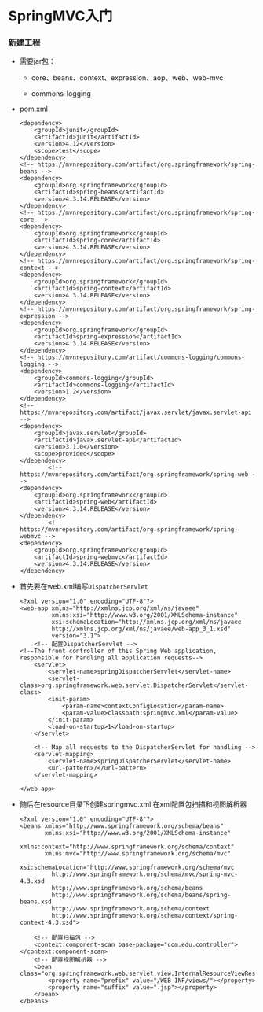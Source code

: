 # SpringMVC入门

### 新建工程

* 需要jar包：

    * core、beans、context、expression、aop、web、web-mvc

    * commons-logging 


* pom.xml

      <dependency>
          <groupId>junit</groupId>
          <artifactId>junit</artifactId>
          <version>4.12</version>
          <scope>test</scope>
      </dependency>
      <!-- https://mvnrepository.com/artifact/org.springframework/spring-beans -->
      <dependency>
          <groupId>org.springframework</groupId>
          <artifactId>spring-beans</artifactId>
          <version>4.3.14.RELEASE</version>
      </dependency>
      <!-- https://mvnrepository.com/artifact/org.springframework/spring-core -->
      <dependency>
          <groupId>org.springframework</groupId>
          <artifactId>spring-core</artifactId>
          <version>4.3.14.RELEASE</version>
      </dependency>
      <!-- https://mvnrepository.com/artifact/org.springframework/spring-context -->
      <dependency>
          <groupId>org.springframework</groupId>
          <artifactId>spring-context</artifactId>
          <version>4.3.14.RELEASE</version>
      </dependency>
      <!-- https://mvnrepository.com/artifact/org.springframework/spring-expression -->
      <dependency>
          <groupId>org.springframework</groupId>
          <artifactId>spring-expression</artifactId>
          <version>4.3.14.RELEASE</version>
      </dependency>
      <!-- https://mvnrepository.com/artifact/commons-logging/commons-logging -->
      <dependency>
          <groupId>commons-logging</groupId>
          <artifactId>commons-logging</artifactId>
          <version>1.2</version>
      </dependency>
      <!-- https://mvnrepository.com/artifact/javax.servlet/javax.servlet-api -->
      <dependency>
          <groupId>javax.servlet</groupId>
          <artifactId>javax.servlet-api</artifactId>
          <version>3.1.0</version>
          <scope>provided</scope>
      </dependency>
              <!-- https://mvnrepository.com/artifact/org.springframework/spring-web -->
      <dependency>
          <groupId>org.springframework</groupId>
          <artifactId>spring-web</artifactId>
          <version>4.3.14.RELEASE</version>
      </dependency>
              <!-- https://mvnrepository.com/artifact/org.springframework/spring-webmvc -->
      <dependency>
          <groupId>org.springframework</groupId>
          <artifactId>spring-webmvc</artifactId>
          <version>4.3.14.RELEASE</version>
      </dependency>

* 首先要在web.xml编写`DispatcherServlet`

      <?xml version="1.0" encoding="UTF-8"?>
      <web-app xmlns="http://xmlns.jcp.org/xml/ns/javaee"
               xmlns:xsi="http://www.w3.org/2001/XMLSchema-instance"
               xsi:schemaLocation="http://xmlns.jcp.org/xml/ns/javaee 
               http://xmlns.jcp.org/xml/ns/javaee/web-app_3_1.xsd"
               version="3.1">
          <!-- 配置DispatcherServlet -->
      <!--The front controller of this Spring Web application, responsible for handling all application requests-->
          <servlet>
              <servlet-name>springDispatcherServlet</servlet-name>
              <servlet-class>org.springframework.web.servlet.DispatcherServlet</servlet-class>
              <init-param>
                  <param-name>contextConfigLocation</param-name>
                  <param-value>classpath:springmvc.xml</param-value>
              </init-param>
              <load-on-startup>1</load-on-startup>
          </servlet>

          <!-- Map all requests to the DispatcherServlet for handling -->
          <servlet-mapping>
              <servlet-name>springDispatcherServlet</servlet-name>
              <url-pattern>/</url-pattern>
          </servlet-mapping>

      </web-app>

* 随后在resource目录下创建springmvc.xml 在xml配置包扫描和视图解析器

      <?xml version="1.0" encoding="UTF-8"?>
      <beans xmlns="http://www.springframework.org/schema/beans"
             xmlns:xsi="http://www.w3.org/2001/XMLSchema-instance"
             xmlns:context="http://www.springframework.org/schema/context"
             xmlns:mvc="http://www.springframework.org/schema/mvc"
             xsi:schemaLocation="http://www.springframework.org/schema/mvc 
               http://www.springframework.org/schema/mvc/spring-mvc-4.3.xsd
               http://www.springframework.org/schema/beans 
               http://www.springframework.org/schema/beans/spring-beans.xsd
               http://www.springframework.org/schema/context 
               http://www.springframework.org/schema/context/spring-context-4.3.xsd">

          <!-- 配置扫描包 -->
          <context:component-scan base-package="com.edu.controller"></context:component-scan>
          <!-- 配置视图解析器 -->
          <bean class="org.springframework.web.servlet.view.InternalResourceViewResolver">
              <property name="prefix" value="/WEB-INF/views/"></property>
              <property name="suffix" value=".jsp"></property>
          </bean>
      </beans>



















